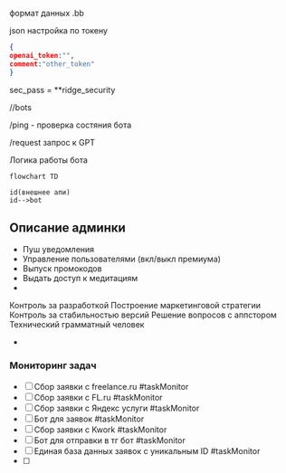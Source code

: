 
формат данных .bb

json настройка по токену  

```json 
{ 
openai_token:"", 
comment:"other_token"
}
```

sec_pass = \*\*ridge_security






//bots 

/ping - проверка состяния бота 

/request запрос к GPT 



Логика работы бота 


```mermaid 
flowchart TD 

id(внешнее апи)
id-->bot
```






## Описание админки

- Пуш уведомления 
- Управление пользователями (вкл/выкл премиума)
- Выпуск промокодов 
- Выдать доступ к медитациям 
- 




Контроль за разработкой 
Построение маркетинговой стратегии 
Контроль за стабильностью версий 
Решение вопросов с аппстором 
Технический грамматный человек

- 



### Мониторинг задач 

- [ ] Сбор заявки с freelance.ru #taskMonitor
- [ ] Сбор заявки с FL.ru #taskMonitor
- [ ] Сбор заявки с Яндекс услуги #taskMonitor
- [ ]  Бот для заявок #taskMonitor
- [ ] Сбор заявки с Kwork #taskMonitor
- [ ] Бот для отправки в тг бот #taskMonitor 
- [ ] Единая база данных заявок с уникальным ID #taskMonitor 
- [ ] 